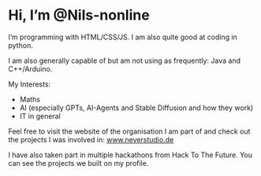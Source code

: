 <h1>Hi, I’m @Nils-nonline</h1>

I’m programming with HTML/CSS/JS.
I am also quite good at coding in python.

I am also generally capable of but am not using as frequently:
Java and C++/Arduino.

My Interests:
  - Maths
  - AI (especially GPTs, AI-Agents and Stable Diffusion and how they work)
  - IT in general

Feel free to visit the website of the organisation I am part of and check out the projects I was involved in: www.neverstudio.de

I have also taken part in multiple hackathons from Hack To The Future. You can see  the projects we built on my profile.


<!---
Nils-nonline/Nils-nonline is a ✨ special ✨ repository because its `README.md` (this file) appears on your GitHub profile.
You can click the Preview link to take a look at your changes.
--->

